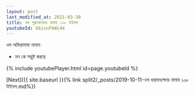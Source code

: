```yaml
---
layout: post
last_modified_at: 2021-03-30
title: ওম পুরুষোত্তময় নামায ১০৮ টাইমস
youtubeId: 66ixnF6Wi44
---
```

 
 
 ওম অভিরামাযা নামায  
 
 -  মন কে সন্তুষ্ট করছে 
 
  
 
  
 
 
 
 
 
 


{% include youtubePlayer.html id=page.youtubeId %}
 
[Next]({{ site.baseurl }}{% link  split2/_posts/2019-10-11-ওম ধারমাধ্যক্ষায় নামায ১০৮ টাইমস.md%})
 
